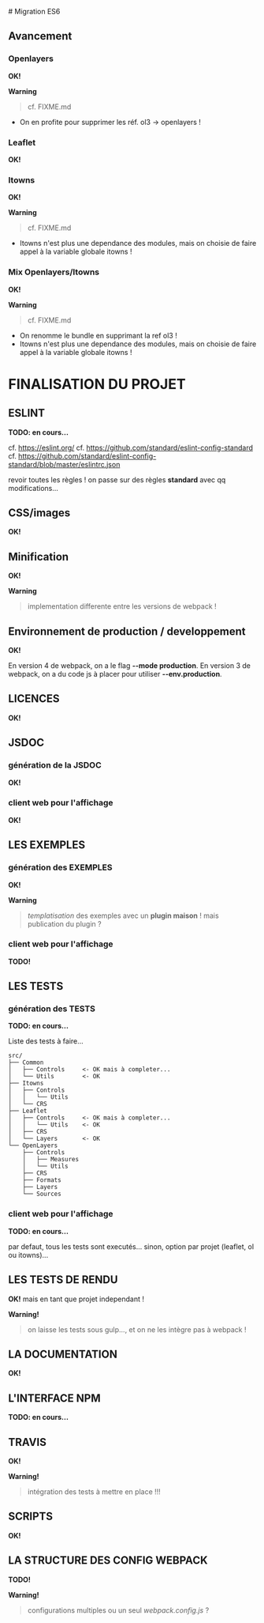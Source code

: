 # Migration ES6

## Avancement

### Openlayers

**OK!**

**Warning**
> cf. FIXME.md
- On en profite pour supprimer les réf. ol3 -> openlayers !

### Leaflet

**OK!**

### Itowns

**OK!**

**Warning**
> cf. FIXME.md
- Itowns n'est plus une dependance des modules,
mais on choisie de faire appel à la variable globale itowns !

### Mix Openlayers/Itowns

**OK!**

**Warning**
> cf. FIXME.md
- On renomme le bundle en supprimant la ref ol3 !
- Itowns n'est plus une dependance des modules,
mais on choisie de faire appel à la variable globale itowns !


# FINALISATION DU PROJET

## ESLINT

**TODO: en cours...**

cf. https://eslint.org/
cf. https://github.com/standard/eslint-config-standard
cf. https://github.com/standard/eslint-config-standard/blob/master/eslintrc.json

revoir toutes les règles !
on passe sur des règles **standard** avec qq modifications...

## CSS/images

**OK!**

## Minification

**OK!**

**Warning**
> implementation differente entre les versions de webpack !

## Environnement de production / developpement

**OK!**

En version 4 de webpack, on a le flag **--mode production**.
En version 3 de webpack, on a du code js à placer pour utiliser **--env.production**.

## LICENCES

**OK!**

## JSDOC

### génération de la JSDOC

**OK!**

### client web pour l'affichage

**OK!**

## LES EXEMPLES

### génération des EXEMPLES

**OK!**

**Warning**
> *templatisation* des exemples avec un **plugin maison** !
> mais publication du plugin ?

### client web pour l'affichage

**TODO!**

## LES TESTS

### génération des TESTS

**TODO: en cours...**

Liste des tests à faire...

    src/
    ├── Common
    │   ├── Controls     <- OK mais à completer...
    │   └── Utils        <- OK
    ├── Itowns
    │   ├── Controls
    │   │   └── Utils
    │   └── CRS
    ├── Leaflet
    │   ├── Controls     <- OK mais à completer...
    │   │   └── Utils    <- OK
    │   ├── CRS
    │   └── Layers       <- OK
    └── OpenLayers
        ├── Controls
        │   ├── Measures
        │   └── Utils
        ├── CRS
        ├── Formats
        ├── Layers
        └── Sources

### client web pour l'affichage

**TODO: en cours...**

par defaut, tous les tests sont executés...
sinon, option par projet (leaflet, ol ou itowns)...

## LES TESTS DE RENDU

**OK!** mais en tant que projet independant !

**Warning!**
> on laisse les tests sous gulp..., et on ne les intègre pas à webpack !

## LA DOCUMENTATION

**OK!**

## L'INTERFACE NPM

**TODO: en cours...**

## TRAVIS

**OK!**

**Warning!**
> intégration des tests à mettre en place !!!

## SCRIPTS

**OK!**

## LA STRUCTURE DES CONFIG WEBPACK

**TODO!**

**Warning!**
> configurations multiples ou un seul *webpack.config.js* ?
